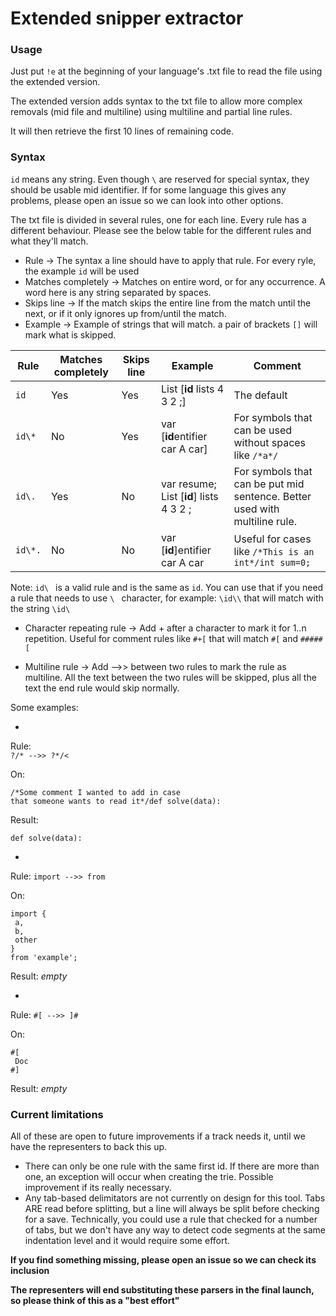 # Extended snipper extractor

### Usage

Just put `!e` at the beginning of your language's .txt file to read the file using the extended version.

The extended version adds syntax to the txt file to allow more complex removals (mid file and multiline)
using multiline and partial line rules.

It will then retrieve the first 10 lines of remaining code.

### Syntax

`id` means any string. Even though `\` are reserved for special syntax, they should be usable mid identifier. If for some
language this gives any problems, please open an issue so we can look into other options.

The txt file is divided in several rules, one for each line. Every rule has a different behaviour. Please see the below
table for the different rules and what they'll match.

* Rule -> The syntax a line should have to apply that rule. For every ryle, the example `id` will be used
* Matches completely -> Matches on entire word, or for any occurrence. A word here is any string separated by spaces.
* Skips line -> If the match skips the entire line from the match until the next, or if it only ignores up from/until the match.
* Example -> Example of strings that will match. a pair of brackets `[]` will mark what is skipped.

|  Rule  |  Matches completely  |    Skips line   |  Example                               | Comment                                                                        |
|--------|----------------------|-----------------|----------------------------------------|--------------------------------------------------------------------------------|
|  `id`  |         Yes          |        Yes      | List [**id** lists 4 3 2 ;]            | The default                                                                    |
| `id\*` |         No           |        Yes      | var [**id**entifier car A car]         | For symbols that can be used without spaces like `/*a*/`                       |
| `id\.` |         Yes          |        No       | var resume; List [**id**] lists 4 3 2 ;| For symbols that can be put mid sentence. Better used with multiline rule.     |
| `id\*.`|         No           |        No       | var [**id**]entifier car A car         | Useful for cases like `/*This is an int*/int sum=0;`

Note: `id\ ` is a valid rule and is the same as `id`. You can use that if you need a rule that needs to use `\ ` character,
for example: `\id\\` that will match with the string `\id\ `

* Character repeating rule -> Add + after a character to mark it for 1..n repetition. Useful for comment rules like
`#+[` that will match `#[` and `#####[`

* Multiline rule -> Add -->> between two rules to mark the rule as multiline. All the text between the two rules will be skipped,
plus all the text the end rule would skip normally.
  
Some examples:

* 
Rule:  
`?/* -->> ?*/<` 

On:
```
/*Some comment I wanted to add in case 
that someone wants to read it*/def solve(data):
```

Result:
```
def solve(data):
```

* 
Rule:
`import -->> from`

On:
```
import {
 a,
 b,
 other
}
from 'example';
```

Result:
*empty*

*
Rule:
`#[ -->> ]#`

On:
```
#[
 Doc
#]
```

Result: *empty* 

### Current limitations

All of these are open to future improvements if a track needs it, until we have the representers to back this up.

* There can only be one rule with the same first id. If there are more than one, an exception will occur when creating
  the trie. Possible improvement if its really necessary.
* Any tab-based delimitators are not currently on design for this tool. Tabs ARE read before splitting, but a line will
  always be split before checking for a save. Technically, you could use a rule that checked for a number of tabs,
  but we don't have any way to detect code segments at the same indentation level and it would require some effort.

**If you find something missing, please open an issue so we can check its inclusion**

**The representers will end substituting these parsers in the final launch, so please think of this as a "best effort"**